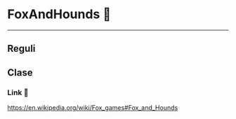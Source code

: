 # FoxAndHounds :wolf:
----
## Reguli 

## Clase

### Link :link:
https://en.wikipedia.org/wiki/Fox_games#Fox_and_Hounds
